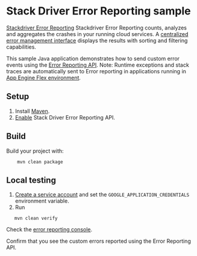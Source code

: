 # Stack Driver Error Reporting sample

[Stackdriver Error Reporting][error-reporting] Stackdriver Error Reporting counts, analyzes and aggregates the crashes in your running cloud services.
A [centralized error management interface](https://console.cloud.google.com/errors) displays the results with sorting and filtering capabilities.

This sample Java application demonstrates how to send custom error events using the [Error Reporting API][api-ref-docs].
Note: Runtime exceptions and stack traces are automatically sent to Error reporting in applications running in [App Engine Flex environment][ae-flex].

[ae-flex]: https://cloud.google.com/appengine/docs/flexible/java
[error-reporting]: https://cloud.google.com/error-reporting/
[api-ref-docs]: https://googlecloudplatform.github.io/google-cloud-java/latest/apidocs/index.html?com/google/cloud/errorreporting/v1beta1/package-summary.html

## Setup

1. Install [Maven](http://maven.apache.org/).
1. [Enable](https://console.cloud.google.com/apis/api/clouderrorreporting.googleapis.com/overview) Stack Driver Error Reporting API.

## Build

Build your project with:
```
	mvn clean package
```

## Local testing

1. [Create a service account](https://cloud.google.com/docs/authentication/getting-started#creating_the_service_account)
and set the `GOOGLE_APPLICATION_CREDENTIALS` environment variable.
2. Run
```
   mvn clean verify
```
Check the [error reporting console](https://console.cloud.google.com/errors).

Confirm that you see the custom errors reported using the Error Reporting API.